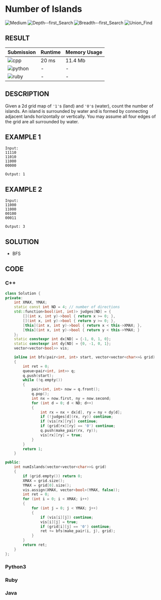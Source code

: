 # Number of Islands

![Medium](https://img.shields.io/badge/-Medium-f0ad4e.svg) ![Depth--first_Search](https://img.shields.io/badge/深度优先搜索-Depth--first_Search-007ec6.svg) ![Breadth--first_Search](https://img.shields.io/badge/广度优先搜索-Breadth--first_Search-007ec6.svg) ![Union_Find](https://img.shields.io/badge/并查集-Union_Find-007ec6.svg)

## RESULT

| Submission                                                        | Runtime | Memory Usage |
| ----------------------------------------------------------------- | ------- | ------------ |
| ![cpp](https://img.shields.io/badge/leetcode200-cpp-f34b7d.svg)   | 20 ms   | 11.4 Mb      |
| ![python](https://img.shields.io/badge/leetcode200-py-3572A5.svg) | -       | -            |
| ![ruby](https://img.shields.io/badge/leetcode200-rb-701516.svg)   | -       | -            |

## DESCRIPTION

Given a 2d grid map of `'1'`s (land) and `'0'`s (water), count the number of islands. An island is surrounded by water and is formed by connecting adjacent lands horizontally or vertically. You may assume all four edges of the grid are all surrounded by water.

## EXAMPLE 1

```plain
Input:
11110
11010
11000
00000

Output: 1
```

## EXAMPLE 2

```plain
Input:
11000
11000
00100
00011

Output: 3
```

## SOLUTION

* BFS

## CODE

### C++

```cpp
class Solution {
private:
    int XMAX, YMAX;
    static const int ND = 4; // number of directions
    std::function<bool(int, int)> judges[ND] = {
        [](int x, int y)->bool { return x >= 0; },
        [](int x, int y)->bool { return y >= 0; },
        [this](int x, int y)->bool { return x < this->XMAX; },
        [this](int x, int y)->bool { return y < this->YMAX; }
    };
    static constexpr int dx[ND] = {-1, 0, 1, 0};
    static constexpr int dy[ND] = {0, -1, 0, 1};
    vector<vector<bool>> vis;

    inline int bfs(pair<int, int> start, vector<vector<char>>& grid)
    {
        int ret = 0;
        queue<pair<int, int>> q;
        q.push(start);
        while (!q.empty())
        {
            pair<int, int> now = q.front();
            q.pop();
            int nx = now.first, ny = now.second;
            for (int d = 0; d < ND; d++)
            {
                int rx = nx + dx[d], ry = ny + dy[d];
                if (!judges[d](rx, ry)) continue;
                if (vis[rx][ry]) continue;
                if (grid[rx][ry] == '0') continue;
                q.push(make_pair(rx, ry));
                vis[rx][ry] = true;
            }
        }
        return 1;
    }

public:
    int numIslands(vector<vector<char>>& grid)
    {
        if (grid.empty()) return 0;
        XMAX = grid.size();
        YMAX = grid[0].size();
        vis.assign(XMAX, vector<bool>(YMAX, false));
        int ret = 0;
        for (int i = 0; i < XMAX; i++)
        {
            for (int j = 0; j < YMAX; j++)
            {
                if (vis[i][j]) continue;
                vis[i][j] = true;
                if (grid[i][j] == '0') continue;
                ret += bfs(make_pair(i, j), grid);
            }
        }
        return ret;
    }
};
```

### Python3

### Ruby

### Java

